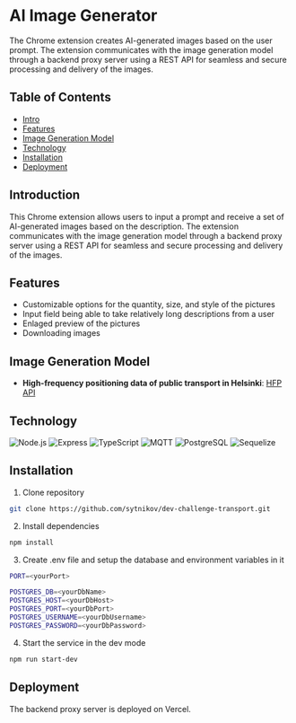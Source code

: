 # AI Image Generator

The Chrome extension creates AI-generated images based on the user prompt.  The extension communicates with the image generation model through a backend proxy server using a REST API for seamless and secure processing and delivery of the images. 

## Table of Contents

- [Intro](#intro)
- [Features](#features)
- [Image Generation Model](#image-generation-model)
- [Technology](#technology)
- [Installation](#installation)
- [Deployment](#deployment)

## Introduction

This Chrome extension allows users to input a prompt and receive a set of AI-generated images based on the description. The extension communicates with the image generation model through a backend proxy server using a REST API for seamless and secure processing and delivery of the images.

## Features

- Customizable options for the quantity, size, and style of the pictures
- Input field being able to take relatively long descriptions from a user
- Enlaged preview of the pictures
- Downloading images

## Image Generation Model

- **High-frequency positioning data of public transport in Helsinki**: [HFP API](https://digitransit.fi/en/developers/apis/4-realtime-api/vehicle-positions/)

## Technology

![Node.js](https://img.shields.io/badge/Node.js-22.1.0-green?style=for-the-badge&logo=node.js&logoColor=white)
![Express](https://img.shields.io/badge/Express-4.19.2-green?style=for-the-badge&logo=express&logoColor=white)
![TypeScript](https://img.shields.io/badge/TypeScript-5.4.5-blue?style=for-the-badge&logo=typescript&logoColor=white)
![MQTT](https://img.shields.io/badge/MQTT-5.7.0-orange?style=for-the-badge&logo=mqtt&logoColor=white)
![PostgreSQL](https://img.shields.io/badge/PostgreSQL-8.12.0-blue?style=for-the-badge&logo=postgresql&logoColor=white)
![Sequelize](https://img.shields.io/badge/Sequelize--typescript-2.1.6-blue?style=for-the-badge&logo=sequelize&logoColor=white)

## Installation

1. Clone repository
```sh
git clone https://github.com/sytnikov/dev-challenge-transport.git
```

2. Install dependencies
```sh
npm install
```

3. Create .env file and setup the database and environment variables in it
```sh
PORT=<yourPort>

POSTGRES_DB=<yourDbName>
POSTGRES_HOST=<yourDbHost>
POSTGRES_PORT=<yourDbPort>
POSTGRES_USERNAME=<yourDbUsername>
POSTGRES_PASSWORD=<yourDbPassword>
```

4. Start the service in the dev mode
```sh
npm run start-dev
```

## Deployment

The backend proxy server is deployed on Vercel.

